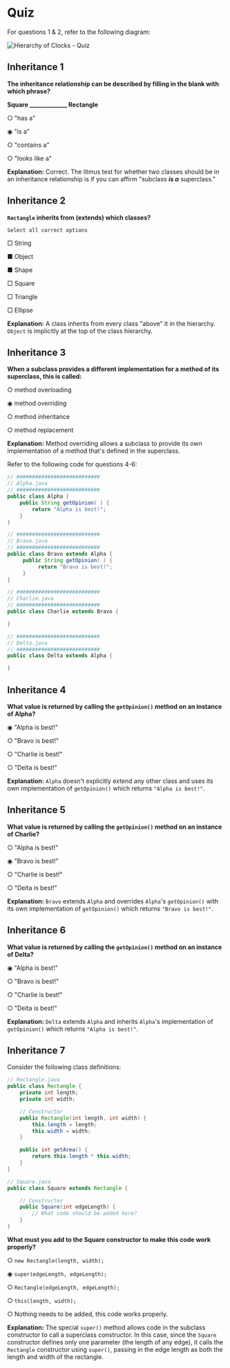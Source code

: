 # Quiz

For questions 1 & 2, refer to the following diagram:

![Hierarchy of Clocks - Quiz](https://user-images.githubusercontent.com/94882786/164745681-ef855b7d-f012-41e4-a554-f7185d954757.png)

## **Inheritance 1**

**The inheritance relationship can be described by filling in the blank with which phrase?**

**Square _____________ Rectangle**

○ "has a"

◉ "is a"

○ "contains a"

○ "looks like a"

**Explanation:** Correct. The litmus test for whether two classes should be in an inheritance relationship is if you can affirm "subclass **_is a_** superclass."


## **Inheritance 2**

**`Rectangle` inherits from (extends) which classes?**

	Select all correct options

□ String

■ Object

■ Shape

□ Square

□ Triangle

□ Ellipse

**Explanation:** A class inherits from every class "above" it in the hierarchy. `Object` is implicitly at the top of the class hierarchy.


## **Inheritance 3**

**When a subclass provides a different implementation for a method of its superclass, this is called:**

○ method overloading

◉ method overriding

○ method inheritance

○ method replacement

**Explanation:** Method overriding allows a subclass to provide its own implementation of a method that's defined in the superclass.


Refer to the following code for questions 4-6:

```java
// ###########################
// Alpha.java
// ###########################
public class Alpha {
    public String getOpinion( ) {
        return "Alpha is best!";
    }
}

// ###########################
// Bravo.java
// ###########################
public class Bravo extends Alpha {
     public String getOpinion( ) {
          return "Bravo is best!";
     }
}

// ###########################
// Charlie.java
// ###########################
public class Charlie extends Bravo {

}

// ###########################
// Delta.java
// ###########################
public class Delta extends Alpha {

}
```

## **Inheritance 4**

**What value is returned by calling the `getOpinion()` method on an instance of Alpha?**

◉ "Alpha is best!"

○ "Bravo is best!"

○ "Charlie is best!"

○ "Delta is best!"

**Explanation:** `Alpha` doesn't explicitly extend any other class and uses its own implementation of `getOpinion()` which returns `"Alpha is best!"`.


## **Inheritance 5**

**What value is returned by calling the `getOpinion()` method on an instance of Charlie?**

○ "Alpha is best!"

◉ "Bravo is best!"

○ "Charlie is best!"

○ "Delta is best!"

**Explanation:** `Bravo` extends `Alpha` and overrides `Alpha`'s `getOpinion()` with its own implementation of `getOpinion()` which returns `"Bravo is best!"`.


## **Inheritance 6**

**What value is returned by calling the `getOpinion()` method on an instance of Delta?**

◉ "Alpha is best!"

○ "Bravo is best!"

○ "Charlie is best!"

○ "Delta is best!"

**Explanation:** `Delta` extends `Alpha` and inherits `Alpha`'s implementation of `getOpinion()` which returns `"Alpha is best!"`.


## **Inheritance 7**

Consider the following class definitions:

```java
// Rectangle.java
public class Rectangle {
    private int length;
    private int width;

    // Constructor
    public Rectangle(int length, int width) {
        this.length = length;
        this.width = width;
    }

    public int getArea() {
        return this.length * this.width;
    }
}

// Square.java
public class Square extends Rectangle {

    // Constructor
    public Square(int edgeLength) {
        // What code should be added here?
    }
}
```

**What must you add to the Square constructor to make this code work properly?**

○ `new Rectangle(length, width);`

◉ `super(edgeLength, edgeLength);`

○ `Rectangle(edgeLength, edgeLength);`

○ `this(length, width);`

○ Nothing needs to be added, this code works properly.

**Explanation:** The special `super()` method allows code in the subclass constructor to call a superclass constructor. In this case, since the `Square` constructor defines only one parameter (the length of any edge), it calls the `Rectangle` constructor using `super()`, passing in the edge length as both the length and width of the rectangle.
